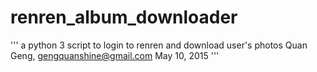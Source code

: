 # renren_album_downloader

''' a python 3 script to login to renren and download user's photos 
Quan Geng, gengquanshine@gmail.com
May 10, 2015
'''

